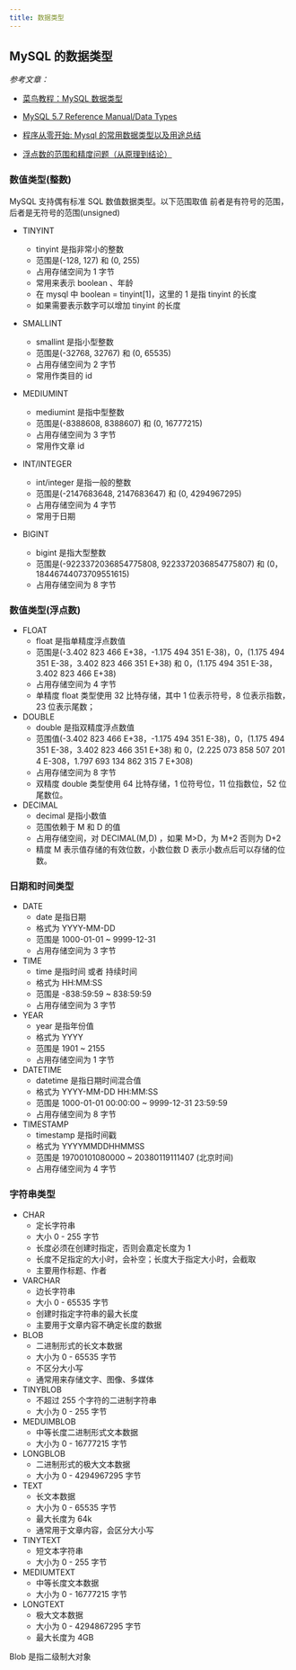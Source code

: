 ```yaml
---
title: 数据类型
---
```


## MySQL 的数据类型

_参考文章：_

-   <a href="https://www.runoob.com/mysql/mysql-data-types.html">菜鸟教程：MySQL 数据类型</a>

-   <a href="https://dev.mysql.com/doc/refman/5.7/en/data-types.html"> MySQL 5.7 Reference Manual/Data Types</a>

-   <a href="https://blog.csdn.net/kelvinkern/article/details/30320829">程序从零开始: Mysql 的常用数据类型以及用途总结</a>

-   <a href="https://blog.csdn.net/qq_16137569/article/details/79508091">浮点数的范围和精度问题（从原理到结论）</a>

### 数值类型(整数)

MySQL 支持偶有标准 SQL 数值数据类型。以下范围取值 前者是有符号的范围，后者是无符号的范围(unsigned)

-   TINYINT

    -   tinyint 是指非常小的整数
    -   范围是(-128, 127) 和 (0, 255)
    -   占用存储空间为 1 字节
    -   常用来表示 boolean 、年龄
    -   在 mysql 中 boolean = tinyint[1]，这里的 1 是指 tinyint 的长度
    -   如果需要表示数字可以增加 tinyint 的长度

-   SMALLINT

    -   smallint 是指小型整数
    -   范围是(-32768, 32767) 和 (0, 65535)
    -   占用存储空间为 2 字节
    -   常用作类目的 id

-   MEDIUMINT

    -   mediumint 是指中型整数
    -   范围是(-8388608, 8388607) 和 (0, 16777215)
    -   占用存储空间为 3 字节
    -   常用作文章 id

-   INT/INTEGER

    -   int/integer 是指一般的整数
    -   范围是(-2147683648, 2147683647) 和 (0, 4294967295)
    -   占用存储空间为 4 字节
    -   常用于日期

-   BIGINT
    -   bigint 是指大型整数
    -   范围是(-9223372036854775808, 9223372036854775807) 和 (0， 18446744073709551615)
    -   占用存储空间为 8 字节

### 数值类型(浮点数)

-   FLOAT
    -   float 是指单精度浮点数值
    -   范围是(-3.402 823 466 E+38，-1.175 494 351 E-38)，0，(1.175 494 351 E-38，3.402 823 466 351 E+38) 和 0，(1.175 494 351 E-38，3.402 823 466 E+38)
    -   占用存储空间为 4 字节
    -   单精度 float 类型使用 32 比特存储，其中 1 位表示符号，8 位表示指数，23 位表示尾数；
-   DOUBLE
    -   double 是指双精度浮点数值
    -   范围值(-3.402 823 466 E+38，-1.175 494 351 E-38)，0，(1.175 494 351 E-38，3.402 823 466 351 E+38) 和 0，(2.225 073 858 507 201 4 E-308，1.797 693 134 862 315 7 E+308)
    -   占用存储空间为 8 字节
    -   双精度 double 类型使用 64 比特存储，1 位符号位，11 位指数位，52 位尾数位。
-   DECIMAL
    -   decimal 是指小数值
    -   范围依赖于 M 和 D 的值
    -   占用存储空间，对 DECIMAL(M,D) ，如果 M>D，为 M+2 否则为 D+2
    -   精度 M 表示值存储的有效位数，小数位数 D 表示小数点后可以存储的位数。

### 日期和时间类型

-   DATE
    -   date 是指日期
    -   格式为 YYYY-MM-DD
    -   范围是 1000-01-01 ~ 9999-12-31
    -   占用存储空间为 3 字节
-   TIME
    -   time 是指时间 或者 持续时间
    -   格式为 HH:MM:SS
    -   范围是 -838:59:59 ~ 838:59:59
    -   占用存储空间为 3 字节
-   YEAR
    -   year 是指年份值
    -   格式为 YYYY
    -   范围是 1901 ~ 2155
    -   占用存储空间为 1 字节
-   DATETIME
    -   datetime 是指日期时间混合值
    -   格式为 YYYY-MM-DD HH:MM:SS
    -   范围是 1000-01-01 00:00:00 ~ 9999-12-31 23:59:59
    -   占用存储空间为 8 字节
-   TIMESTAMP
    -   timestamp 是指时间戳
    -   格式为 YYYYMMDDHHMMSS
    -   范围是 19700101080000 ~ 20380119111407 (北京时间)
    -   占用存储空间为 4 字节

### 字符串类型

-   CHAR
    -   定长字符串
    -   大小 0 - 255 字节
    -   长度必须在创建时指定，否则会嘉定长度为 1
    -   长度不足指定的大小时，会补空；长度大于指定大小时，会截取
    -   主要用作标题、作者
-   VARCHAR
    -   边长字符串
    -   大小 0 - 65535 字节
    -   创建时指定字符串的最大长度
    -   主要用于文章内容不确定长度的数据
-   BLOB
    -   二进制形式的长文本数据
    -   大小为 0 - 65535 字节
    -   不区分大小写
    -   通常用来存储文字、图像、多媒体
-   TINYBLOB
    -   不超过 255 个字符的二进制字符串
    -   大小为 0 - 255 字节
-   MEDUIMBLOB
    -   中等长度二进制形式文本数据
    -   大小为 0 - 16777215 字节
-   LONGBLOB
    -   二进制形式的极大文本数据
    -   大小为 0 - 4294967295 字节
-   TEXT
    -   长文本数据
    -   大小为 0 - 65535 字节
    -   最大长度为 64k
    -   通常用于文章内容，会区分大小写
-   TINYTEXT
    -   短文本字符串
    -   大小为 0 - 255 字节
-   MEDIUMTEXT
    -   中等长度文本数据
    -   大小为 0 - 16777215 字节
-   LONGTEXT
    -   极大文本数据
    -   大小为 0 - 4294867295 字节
    -   最大长度为 4GB

Blob 是指二级制大对象

